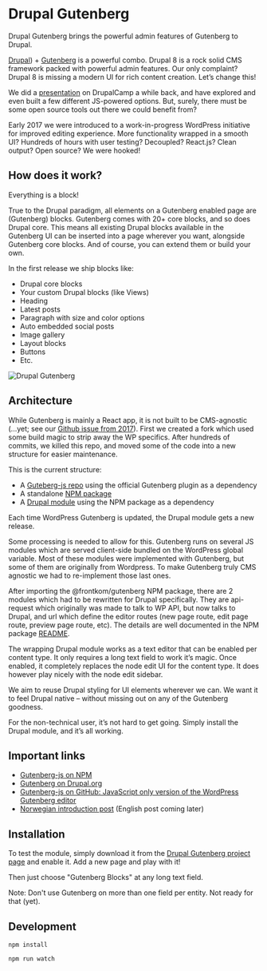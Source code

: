 # Drupal Gutenberg
Drupal Gutenberg brings the powerful admin features of Gutenberg to Drupal.

[Drupal](https://www.drupal.org/)) + [Gutenberg](https://wordpress.org/gutenberg/) is a powerful combo. Drupal 8 is a rock solid CMS framework packed with powerful admin features. Our only complaint? Drupal 8 is missing a modern UI for rich content creation. Let’s change this! 

We did a [presentation](https://docs.google.com/presentation/d/1OOTDSx4hPQaEweIrwAk8fs9UmN5nEcLeAt5VFec96ek/edit#slide=id.g19049ed2db_0_5) on DrupalCamp a while back, and have explored and even built a few different JS-powered options. But, surely, there must be some open source tools out there we could benefit from? 

Early 2017 we were introduced to a work-in-progress WordPress initiative for improved editing experience. More functionality wrapped in a smooth UI? Hundreds of hours with user testing? Decoupled? React.js? Clean output? Open source? We were hooked!

## How does it work?
Everything is a block!

True to the Drupal paradigm, all elements on a Gutenberg enabled page are (Gutenberg) blocks. Gutenberg comes with 20+ core blocks, and so does Drupal core. This means all existing Drupal blocks available in the Gutenberg UI can be inserted into a page wherever you want, alongside Gutenberg core blocks. And of course, you can extend them or build your own.

In the first release we ship blocks like:

- Drupal core blocks
- Your custom Drupal blocks (like Views)
- Heading
- Latest posts
- Paragraph with size and color options
- Auto embedded social posts
- Image gallery
- Layout blocks
- Buttons
- Etc.

![Drupal Gutenberg](https://www.frontkom.no/hubfs/drupal-page-builder.gif?t=1533202049704f "Drupal Gutenberg")

## Architecture
While Gutenberg is mainly a React app, it is not built to be CMS-agnostic (...yet; see our [Github issue from 2017](https://github.com/WordPress/gutenberg/issues/2780)). First we created a fork which used some build magic to strip away the WP specifics. After hundreds of commits, we killed this repo, and moved some of the code into a new structure for easier maintenance. 

This is the current structure:

- A [Guteberg-js repo](https://github.com/front/gutenberg-js) using the official Gutenberg plugin as a dependency
- A standalone [NPM package](https://www.npmjs.com/package/@frontkom/gutenberg) 
- A [Drupal module](https://www.drupal.org/sandbox/marcofernandes/2981601) using the NPM package as a dependency

Each time WordPress Gutenberg is updated, the Drupal module gets a new release. 

Some processing is needed to allow for this. Gutenberg runs on several JS modules which are served client-side bundled on the WordPress global variable. Most of these modules were implemented with Gutenberg, but some of them are originally from Wordpress. To make Gutenberg truly CMS agnostic we had to re-implement those last ones.

After importing the @frontkom/gutenberg NPM package, there are 2 modules which had to be rewritten for Drupal specifically. They are api-request which originally was made to talk to WP API, but now talks to Drupal, and url which define the editor routes (new page route, edit page route, preview page route, etc). The details are well documented in the NPM package [README](https://www.npmjs.com/package/@frontkom/gutenberg).

The wrapping Drupal module works as a text editor that can be enabled per content type. It only requires a long text field to work it’s magic. Once enabled, it completely replaces the node edit UI for the content type. It does however play nicely with the node edit sidebar. 

We aim to reuse Drupal styling for UI elements wherever we can. We want it to feel Drupal native – without missing out on any of the Gutenberg goodness.

For the non-technical user, it’s not hard to get going. Simply install the Drupal module, and it’s all working.

## Important links
- [Gutenberg-js on NPM](https://www.npmjs.com/package/@frontkom/gutenberg-js)
- [Gutenberg on Drupal.org](https://www.drupal.org/sandbox/marcofernandes/2981601)
- [Gutenberg-js on GitHub: JavaScript only version of the WordPress Gutenberg editor](https://github.com/front/gutenberg-js)
- [Norwegian introduction post](https://www.frontkom.no/blogg/drupal-gutenberg) (English post coming later)

## Installation
To test the module, simply download it from the [Drupal Gutenberg project page](https://www.drupal.org/sandbox/marcofernandes/2981601) and enable it. Add a new page and play with it! 

Then just choose "Gutenberg Blocks" at any long text field.

Note: Don't use Gutenberg on more than one field per entity. Not ready for that (yet).

## Development
`npm install`

`npm run watch`
